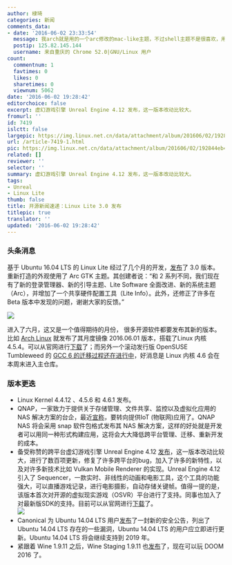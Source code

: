 ```yaml
---
author: 棣琦
categories: 新闻
comments_data:
- date: '2016-06-02 23:33:54'
  message: 我arch就是用的一个arc修改的mac-like主题，不过shell主题不是很喜欢，用的其他的
  postip: 125.82.145.144
  username: 来自重庆的 Chrome 52.0|GNU/Linux 用户
count:
  commentnum: 1
  favtimes: 0
  likes: 0
  sharetimes: 0
  viewnum: 5062
date: '2016-06-02 19:28:42'
editorchoice: false
excerpt: 虚幻游戏引擎 Unreal Engine 4.12 发布，这一版本改动比较大。
fromurl: ''
id: 7419
islctt: false
largepic: https://img.linux.net.cn/data/attachment/album/201606/02/192844eb40z1bh3hw8h64x.jpg
url: /article-7419-1.html
pic: https://img.linux.net.cn/data/attachment/album/201606/02/192844eb40z1bh3hw8h64x.jpg.thumb.jpg
related: []
reviewer: ''
selector: ''
summary: 虚幻游戏引擎 Unreal Engine 4.12 发布，这一版本改动比较大。
tags:
- Unreal
- Linux Lite
thumb: false
title: 开源新闻速递：Linux Lite 3.0 发布
titlepic: true
translator: ''
updated: '2016-06-02 19:28:42'
---
```


### 头条消息


基于 Ubuntu 16.04 LTS 的 Linux Lite 经过了几个月的开发，[发布](https://www.linuxliteos.com/forums/release-announcements/linux-lite-3-0-final-released/)了 3.0 版本。重新打造的外观使用了 Arc GTK 主题。其创建者说：“和 2 系列不同，我们现在有了新的登录管理器、新的引导主题、Lite Software 全面改进、新的系统主题（Arc），并增加了一个共享硬件配置工具（Lite Info）。此外，还修正了许多在 Beta 版本中发现的问题，谢谢大家的反馈。”


![](https://img.linux.net.cn/data/attachment/album/201606/02/192844eb40z1bh3hw8h64x.jpg)


进入了六月，这又是一个值得期待的月份， 很多开源软件都要发布其新的版本。比如 [Arch Linux](https://www.archlinux.org/) 就发布了其月度镜像 2016.06.01 版本，搭载了Linux 内核 4.5.4。可以从官网进行[下载](https://www.archlinux.org/download/)了；而另外一个滚动发行版 OpenSUSE Tumbleweed 的 [GCC 6 的迁移过程还在进行中](/article-7386-1.html)，好消息是 Linux 内核 4.6 会在本周末进入主仓库。


### 版本更迭


* Linux Kernel 4.4.12 、4.5.6 和 4.6.1 发布。
* QNAP，一家致力于提供关于存储管理、文件共享、监控以及虚拟化应用的 NAS 解决方案的台企，最近[宣称](https://www.qnap.com/i/uk/news/con_show.php?op=showone&cid=518)，要转向提供IoT (物联网)应用了。QNAP NAS 将会采用 snap 软件包格式发布其 NAS 解决方案，这样的好处就是开发者可以用同一种形式构建应用，这将会大大降低跨平台管理、迁移、重新开发的成本。
* 备受称赞的跨平台虚幻游戏引擎 Unreal Engine 4.12 [发布](https://www.unrealengine.com/blog/unreal-engine-4-12-released)，这一版本改动比较大，进行了数百项更新，修复了许多跨平台的bug，加入了许多的新特性，以及对许多新技术比如 Vulkan Mobile Renderer 的实现。Unreal Engine 4.12 引入了 Sequencer，一款实时、非线性的动画和电影工具，这个工具的功能强大，可以直播游戏记录，进行电影摄影，自动存储关键帧。值得一提的是，该版本首次对开源的虚拟现实游戏（OSVR）平台进行了支持。同事也加入了对最新版SDK的支持。目前可以从官网进行[下载](https://www.unrealengine.com/zh-CN/what-is-unreal-engine-4)了。  
![](https://img.linux.net.cn/data/attachment/album/201606/02/192845pjvv5fdxrvsdjgxx.jpg)
* Canonical 为 Ubuntu 14.04 LTS 用户[发布](http://www.ubuntu.com/usn/usn-2989-1/)了一封新的安全公告，列出了 Ubuntu 14.04 LTS 存在的一些漏洞，Ubuntu 14.04 LTS 的用户应立即进行更新。Ubuntu 14.04 LTS 将会继续支持到 2019 年。
* 紧跟着 Wine 1.9.11 之后，Wine Staging 1.9.11 也[发布](http://www.wine-staging.com/news/2016-05-19-release-1.9.11.html)了，现在可以玩 DOOM 2016 了。